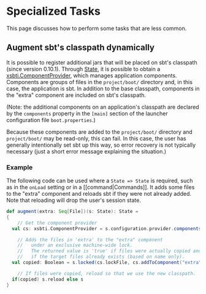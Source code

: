 [State]: http://harrah.github.com/xsbt/latest/api/sbt/State$.html
[xsbti.ComponentProvider]: http://harrah.github.com/xsbt/latest/api/xsbti/ComponentProvider.html

# Specialized Tasks

This page discusses how to perform some tasks that are less common.

## Augment sbt's classpath dynamically

It is possible to register additional jars that will be placed on sbt's classpath (since version 0.10.1).
Through [State], it is possible to obtain a [xsbti.ComponentProvider], which manages application components.
Components are groups of files in the `project/boot/` directory and, in this case, the application is sbt.
In addition to the base classpath, components in the "extra" component are included on sbt's classpath.

(Note: the additional components on an application's classpath are declared by the `components` property in the `[main]` section of the launcher configuration file `boot.properties`.)

Because these components are added to the `project/boot/` directory and `project/boot/` may be read-only, this can fail.
In this case, the user has generally intentionally set sbt up this way, so error recovery is not typically necessary (just a short error message explaining the situation.)

### Example

The following code can be used where a `State => State` is required, such as in the `onLoad` setting or in a [[command|Commands]].
It adds some files to the "extra" component and reloads sbt if they were not already added.
Note that reloading will drop the user's session state.

```scala
def augment(extra: Seq[File])(s: State): State =
{
    // Get the component provider
  val cs: xsbti.ComponentProvider = s.configuration.provider.components()

    // Adds the files in 'extra' to the "extra" component
    //   under an exclusive machine-wide lock.
    //   The returned value is 'true' if files were actually copied and 'false'
    //   if the target files already exists (based on name only).
  val copied: Boolean = s.locked(cs.lockFile, cs.addToComponent("extra", extra.toArray))

    // If files were copied, reload so that we use the new classpath.
  if(copied) s.reload else s
}
```

